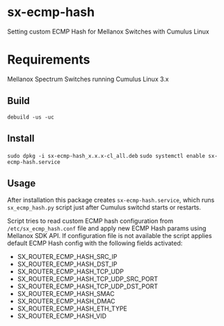 # sx-ecmp-hash
Setting custom ECMP Hash for Mellanox Switches with Cumulus Linux

# Requirements
Mellanox Spectrum Switches running Cumulus Linux 3.x

## Build
`debuild -us -uc`

## Install
`sudo dpkg -i sx-ecmp-hash_x.x.x-cl_all.deb`
`sudo systemctl enable sx-ecmp-hash.service`

## Usage
After installation this package creates `sx-ecmp-hash.service`, which runs `sx_ecmp_hash.py` script just after Cumulus switchd starts or restarts.

Script tries to read custom ECMP hash configuration from `/etc/sx_ecmp_hash.conf` file and apply new ECMP Hash params using Mellanox SDK API.
If configuration file is not available the script applies default ECMP Hash config with the following fields activated:
- SX_ROUTER_ECMP_HASH_SRC_IP
- SX_ROUTER_ECMP_HASH_DST_IP
- SX_ROUTER_ECMP_HASH_TCP_UDP
- SX_ROUTER_ECMP_HASH_TCP_UDP_SRC_PORT
- SX_ROUTER_ECMP_HASH_TCP_UDP_DST_PORT
- SX_ROUTER_ECMP_HASH_SMAC
- SX_ROUTER_ECMP_HASH_DMAC
- SX_ROUTER_ECMP_HASH_ETH_TYPE
- SX_ROUTER_ECMP_HASH_VID

